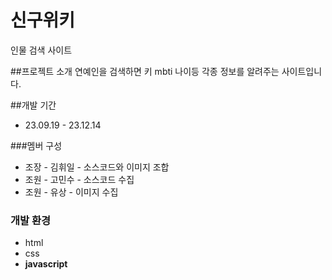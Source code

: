 # 신구위키
인물 검색 사이트

##프로젝트 소개
연예인을 검색하면 키 mbti 나이등 각종 정보를 알려주는 사이트입니다.

##개발 기간
* 23.09.19 - 23.12.14

###멤버 구성
- 조장 - 김휘일 - 소스코드와 이미지 조합
- 조원 - 고민수 - 소스코드 수집
- 조원 - 유상 - 이미지 수집

### 개발 환경
- html
- css
- **javascript**

